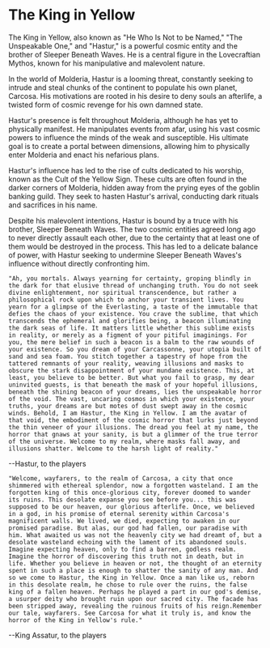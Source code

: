 # The King in Yellow

The King in Yellow, also known as "He Who Is Not to be Named," "The Unspeakable One," and "Hastur," is a powerful cosmic entity and the brother of Sleeper Beneath Waves. He is a central figure in the Lovecraftian Mythos, known for his manipulative and malevolent nature. 

In the world of Molderia, Hastur is a looming threat, constantly seeking to intrude and steal chunks of the continent to populate his own planet, Carcosa. His motivations are rooted in his desire to deny souls an afterlife, a twisted form of cosmic revenge for his own damned state. 

Hastur's presence is felt throughout Molderia, although he has yet to physically manifest. He manipulates events from afar, using his vast cosmic powers to influence the minds of the weak and susceptible. His ultimate goal is to create a portal between dimensions, allowing him to physically enter Molderia and enact his nefarious plans.

Hastur's influence has led to the rise of cults dedicated to his worship, known as the Cult of the Yellow Sign. These cults are often found in the darker corners of Molderia, hidden away from the prying eyes of the goblin banking guild. They seek to hasten Hastur's arrival, conducting dark rituals and sacrifices in his name.

Despite his malevolent intentions, Hastur is bound by a truce with his brother, Sleeper Beneath Waves. The two cosmic entities agreed long ago to never directly assault each other, due to the certainty that at least one of them would be destroyed in the process. This has led to a delicate balance of power, with Hastur seeking to undermine Sleeper Beneath Waves's influence without directly confronting him.

	"Ah, you mortals. Always yearning for certainty, groping blindly in the dark for that elusive thread of unchanging truth. You do not seek divine enlightenment, nor spiritual transcendence, but rather a philosophical rock upon which to anchor your transient lives. You yearn for a glimpse of the Everlasting, a taste of the immutable that defies the chaos of your existence. You crave the sublime, that which transcends the ephemeral and glorifies being, a beacon illuminating the dark seas of life. It matters little whether this sublime exists in reality, or merely as a figment of your pitiful imaginings. For you, the mere belief in such a beacon is a balm to the raw wounds of your existence. So you dream of your Carcassonne, your utopia built of sand and sea foam. You stitch together a tapestry of hope from the tattered remnants of your reality, weaving illusions and masks to obscure the stark disappointment of your mundane existence. This, at least, you believe to be better. But what you fail to grasp, my dear uninvited guests, is that beneath the mask of your hopeful illusions, beneath the shining beacon of your dreams, lies the unspeakable horror of the void. The vast, uncaring cosmos in which your existence, your truths, your dreams are but motes of dust swept away in the cosmic winds. Behold, I am Hastur, the King in Yellow. I am the avatar of that void, the embodiment of the cosmic horror that lurks just beyond the thin veneer of your illusions. The dread you feel at my name, the horror that gnaws at your sanity, is but a glimmer of the true terror of the universe. Welcome to my realm, where masks fall away, and illusions shatter. Welcome to the harsh light of reality."
--Hastur, to the players

	"Welcome, wayfarers, to the realm of Carcosa, a city that once shimmered with ethereal splendor, now a forgotten wasteland. I am the forgotten king of this once-glorious city, forever doomed to wander its ruins. This desolate expanse you see before you... this was supposed to be our heaven, our glorious afterlife. Once, we believed in a god, in his promise of eternal serenity within Carcosa's magnificent walls. We lived, we died, expecting to awaken in our promised paradise. But alas, our god had fallen, our paradise with him. What awaited us was not the heavenly city we had dreamt of, but a desolate wasteland echoing with the lament of its abandoned souls. Imagine expecting heaven, only to find a barren, godless realm. Imagine the horror of discovering this truth not in death, but in life. Whether you believe in heaven or not, the thought of an eternity spent in such a place is enough to shatter the sanity of any man. And so we come to Hastur, the King in Yellow. Once a man like us, reborn in this desolate realm, he chose to rule over the ruins, the false king of a fallen heaven. Perhaps he played a part in our god's demise, a usurper deity who brought ruin upon our sacred city. The facade has been stripped away, revealing the ruinous fruits of his reign.Remember our tale, wayfarers. See Carcosa for what it truly is, and know the horror of the King in Yellow's rule."

--King Assatur, to the players